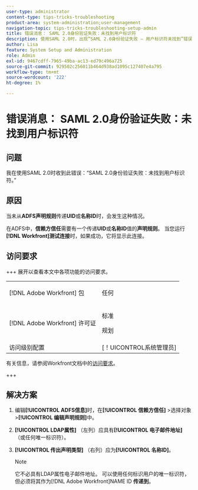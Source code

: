 ```yaml
---
user-type: administrator
content-type: tips-tricks-troubleshooting
product-area: system-administration;user-management
navigation-topic: tips-tricks-troubleshooting-setup-admin
title: 错误消息： SAML 2.0身份验证失败：未找到用户标识符
description: 使用SAML 2.0时，出现“SAML 2.0身份验证失败 — 用户标识符未找到”错误，表示未从ADFS声明规则传递UID或名称ID。
author: Lisa
feature: System Setup and Administration
role: Admin
exl-id: 9467cdff-7965-49ba-ac13-ed79c496a725
source-git-commit: 929502c256011b464d938ad1095c127407e4a795
workflow-type: tm+mt
source-wordcount: '222'
ht-degree: 1%

---
```


# 错误消息： SAML 2.0身份验证失败：未找到用户标识符

## 问题

我在使用SAML 2.0时收到此错误：“SAML 2.0身份验证失败：未找到用户标识符。”

## 原因

当未从&#x200B;**ADFS声明规则**&#x200B;传递&#x200B;**UID**&#x200B;或&#x200B;**名称ID**&#x200B;时，会发生这种情况。

在ADFS中，**信赖方信任**&#x200B;需要有一个传递&#x200B;**UID**&#x200B;或&#x200B;**名称ID**&#x200B;值的&#x200B;**声明规则**。 当您运行&#x200B;**[!DNL Workfront]测试连接**&#x200B;时，如果成功，它将显示此连接。

## 访问要求

+++ 展开以查看本文中各项功能的访问要求。

<table style="table-layout:auto"> 
 <col> 
 <col> 
 <tbody> 
  <tr> 
   <td>[!DNL Adobe Workfront] 包</td> 
   <td><p>任何</p></td> 
  </tr> 
  <tr> 
   <td>[!DNL Adobe Workfront] 许可证</td> 
   <td><p>标准</p>
       <p>规划</p></td>
  </tr> 
  <tr> 
   <td>访问级别配置</td> 
   <td>[！UICONTROL系统管理员]</td> 
  </tr> 
 </tbody> 
</table>

有关信息，请参阅Workfront文档中的[访问要求](/help/quicksilver/administration-and-setup/add-users/access-levels-and-object-permissions/access-level-requirements-in-documentation.md)。

+++

## 解决方案

1. 编辑&#x200B;**[!UICONTROL ADFS信息]**&#x200B;时，在&#x200B;**[!UICONTROL 信赖方信任]** >选择对象>**[!UICONTROL 编辑声明规则]**&#x200B;中。

1. **[!UICONTROL LDAP属性]** （左列）应具有&#x200B;**[!UICONTROL 电子邮件地址]** （或任何唯一标识符）。

1. **[!UICONTROL 传出声明类型]** （右列）应为&#x200B;**[!UICONTROL 名称ID]**。

   >[!NOTE]
   >
   >它不必具有LDAP属性电子邮件地址。 可以使用任何标识用户的唯一标识符，但必须将其作为[!DNL Adobe Workfront]NAME ID **传递到**。
